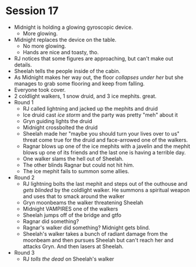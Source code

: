 # Session 17
* Midnight is holding a glowing gyroscopic device.
	* More glowing.
* Midnight replaces the device on the table.
	* No more glowing.
	* Hands are nice and toasty, tho.
* RJ notices that some figures are approaching, but can't make out details.
* Sheelah tells the people inside of the cabin.
* As Midnight makes her way out, the floor _collapses under her_ but she manages to grab some flooring and keep from falling.
* Everyone took cover.
* 2 coldlight walkers, 1 snow druid, and 3 ice mephits. great.
* Round 1
	* RJ called lightning and jacked up the mephits and druid
	* Ice druid cast _ice storm_ and the party was pretty "meh" about it
	* Gryn guiding lights the druid
	* Midnight crossbolted the druid
	* Sheelah made her "maybe you should turn your lives over to us" threat come true for the druid and face-arrowed one of the walkers.
	* Ragnar blows up one of the ice mephits with a javelin and the mephit blows up one of its friends and the last one is having a terrible day.
	* One walker slams the hell out of Sheelah.
	* The other blinds Ragnar but could not hit him.
	* The ice mephit fails to summon some allies.
* Round 2
	* RJ lightning bolts the last mephit and steps out of the outhouse and _gets blinded_ by the coldlight walker. He summons a spiritual weapon and uses that to smack around the walker
	* Gryn moonbeams the walker threatening Sheelah
	* Midnight VAMPIRES one of the walkers
	* Sheelah jumps off of the bridge and gtfo
	* Ragnar did something?
	* Ragnar's walker did something? Midnight gets blind.
	* Sheelah's walker takes a bunch of radiant damage from the moonbeam and then pursues Sheelah but can't reach her and attacks Gryn. And then lasers at Sheelah.
* Round 3
	* RJ _tolls the dead_ on Sheelah's walker
<!--stackedit_data:
eyJoaXN0b3J5IjpbLTU4ODA0MzQwOCwzNTgzNTE1OTcsMTA0OD
A4MTUzNiwtMjM4NzEyODE3LC0xOTE5Mjk4OTc0LC05NjUzODc1
NzYsMTE1MDU1MjQ1LDE2NDk4MDA2NTksLTEzMDUwOTA2NTAsLT
kyNTU2NjA5NCwtNDE2MTQyNjExXX0=
-->